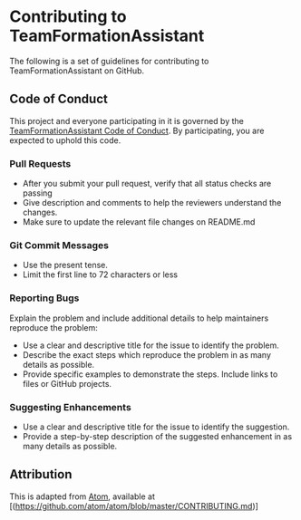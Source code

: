 # Contributing to TeamFormationAssistant
The following is a set of guidelines for contributing to TeamFormationAssistant on GitHub.

## Code of Conduct
This project and everyone participating in it is governed by the [TeamFormationAssistant Code of Conduct](https://github.com/lokesh45/TeamFormationAssistant/blob/master/CODE_OF_CONDUCT.md). By participating, you are expected to uphold this code.

### Pull Requests
* After you submit your pull request, verify that all status checks are passing
* Give description and comments to help the reviewers understand the changes.
* Make sure to update the relevant file changes on README.md

### Git Commit Messages
* Use the present tense.
* Limit the first line to 72 characters or less

### Reporting Bugs
Explain the problem and include additional details to help maintainers reproduce the problem:
* Use a clear and descriptive title for the issue to identify the problem.
* Describe the exact steps which reproduce the problem in as many details as possible.
* Provide specific examples to demonstrate the steps. Include links to files or GitHub projects.

### Suggesting Enhancements
* Use a clear and descriptive title for the issue to identify the suggestion.
* Provide a step-by-step description of the suggested enhancement in as many details as possible.

## Attribution
This is adapted from [Atom](https://github.com/atom/atom), available at [(https://github.com/atom/atom/blob/master/CONTRIBUTING.md)]
